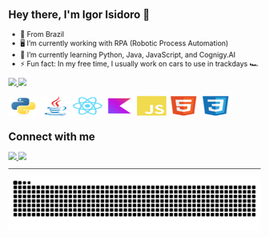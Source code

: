## Hey there, I'm Igor Isidoro 👋

- 📍 From Brazil  
- 🖥️ I’m currently working with RPA (Robotic Process Automation)  
- 🌱 I’m currently learning Python, Java, JavaScript, and Cognigy.AI
- ⚡ Fun fact: In my free time, I usually work on cars to use in trackdays 🏎️  

<div>
  <a href="https://github.com/SpoonManiac">
    <img height="180" src="https://github-readme-stats.vercel.app/api?username=SpoonManiac&show_icons=true&theme=dracula&include_all_commits=true&count_private=true" />
    <img height="180" src="https://github-readme-stats.vercel.app/api/top-langs/?username=SpoonManiac&layout=compact&langs_count=16&theme=dracula" />
  </a>
</div>

<div style="display: inline_block"><br>
  <img align="center" alt="Python" height="40" width="60" src="https://raw.githubusercontent.com/devicons/devicon/master/icons/python/python-original.svg">
  <img align="center" alt="Java" height="40" width="60" src="https://raw.githubusercontent.com/devicons/devicon/master/icons/java/java-original.svg">
  <img align="center" alt="React" height="40" width="60" src="https://raw.githubusercontent.com/devicons/devicon/master/icons/react/react-original.svg">
  <img align="center" alt="Kotlin" height="40" width="60" src="https://raw.githubusercontent.com/devicons/devicon/master/icons/kotlin/kotlin-original.svg">
  <img align="center" alt="JavaScript" height="40" width="60" src="https://raw.githubusercontent.com/devicons/devicon/master/icons/javascript/javascript-plain.svg">
  <img align="center" alt="HTML5" height="40" width="60" src="https://raw.githubusercontent.com/devicons/devicon/master/icons/html5/html5-original.svg">
  <img align="center" alt="CSS3" height="40" width="60" src="https://raw.githubusercontent.com/devicons/devicon/master/icons/css3/css3-original.svg">
</div>

## Connect with me

<div>
  <a href="https://www.linkedin.com/in/igor-isidoro/" target="_blank">
    <img src="https://img.shields.io/badge/-LinkedIn-%230077B5?style=for-the-badge&logo=linkedin&logoColor=white">
  </a>
  <a href="mailto:igorisidorodesouza@gmail.com">
    <img src="https://img.shields.io/badge/-Gmail-D14836?style=for-the-badge&logo=gmail&logoColor=white">
  </a>
</div>

---

<div align="center">

![Snake animation](https://github.com/SpoonManiac/SpoonManiac/blob/output/snake.svg)




</div>
